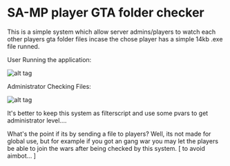 # SA-MP player GTA folder checker

This is a simple system which allow server admins/players to watch each other players gta folder files incase the chose player has a simple 14kb .exe file runned.

User Running the application:

![alt tag](http://uupload.ir/files/sn4r_bandicam_2017-04-24_13-09-31-783.jpg)

Administrator Checking Files:

![alt tag](http://uupload.ir/files/gwke_sa-mp-086.png)

It's better to keep this system as filterscript and use some pvars to get administrator level....

What's the point if its by sending a file to players?
Well, its not made for global use, but for example if you got an gang war you may let the players be able to join the wars after being checked by this system. [ to avoid aimbot... ]
